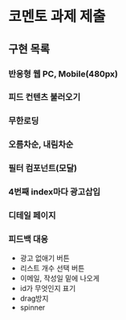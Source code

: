 # 코멘토 과제 제출

## 구현 목록

### 반응형 웹 PC, Mobile(480px)

### 피드 컨텐츠 불러오기

### 무한로딩

### 오름차순, 내림차순

### 필터 컴포넌트(모달)

### 4번째 index마다 광고삽입

### 디테일 페이지

### 피드백 대응

- 광고 없애기 버튼
- 리스트 개수 선택 버튼
- 이메일, 작성일 밑에 나오게
- id가 무엇인지 표기
- drag방지
- spinner
